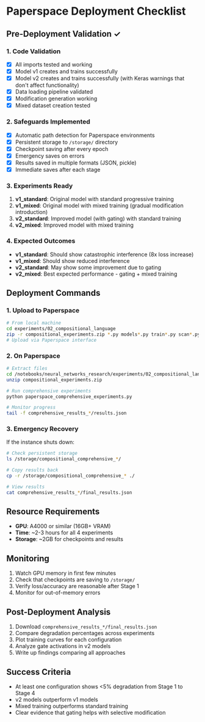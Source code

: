 # Paperspace Deployment Checklist

## Pre-Deployment Validation ✓

### 1. Code Validation
- [x] All imports tested and working
- [x] Model v1 creates and trains successfully  
- [x] Model v2 creates and trains successfully (with Keras warnings that don't affect functionality)
- [x] Data loading pipeline validated
- [x] Modification generation working
- [x] Mixed dataset creation tested

### 2. Safeguards Implemented
- [x] Automatic path detection for Paperspace environments
- [x] Persistent storage to `/storage/` directory
- [x] Checkpoint saving after every epoch
- [x] Emergency saves on errors
- [x] Results saved in multiple formats (JSON, pickle)
- [x] Immediate saves after each stage

### 3. Experiments Ready
1. **v1_standard**: Original model with standard progressive training
2. **v1_mixed**: Original model with mixed training (gradual modification introduction)
3. **v2_standard**: Improved model (with gating) with standard training
4. **v2_mixed**: Improved model with mixed training

### 4. Expected Outcomes
- **v1_standard**: Should show catastrophic interference (8x loss increase)
- **v1_mixed**: Should show reduced interference  
- **v2_standard**: May show some improvement due to gating
- **v2_mixed**: Best expected performance - gating + mixed training

## Deployment Commands

### 1. Upload to Paperspace
```bash
# From local machine
cd experiments/02_compositional_language
zip -r compositional_experiments.zip *.py models*.py train*.py scan*.py modification*.py
# Upload via Paperspace interface
```

### 2. On Paperspace
```bash
# Extract files
cd /notebooks/neural_networks_research/experiments/02_compositional_language
unzip compositional_experiments.zip

# Run comprehensive experiments
python paperspace_comprehensive_experiments.py

# Monitor progress
tail -f comprehensive_results_*/results.json
```

### 3. Emergency Recovery
If the instance shuts down:
```bash
# Check persistent storage
ls /storage/compositional_comprehensive_*/

# Copy results back
cp -r /storage/compositional_comprehensive_* ./

# View results
cat comprehensive_results_*/final_results.json
```

## Resource Requirements
- **GPU**: A4000 or similar (16GB+ VRAM)
- **Time**: ~2-3 hours for all 4 experiments
- **Storage**: ~2GB for checkpoints and results

## Monitoring
1. Watch GPU memory in first few minutes
2. Check that checkpoints are saving to `/storage/`
3. Verify loss/accuracy are reasonable after Stage 1
4. Monitor for out-of-memory errors

## Post-Deployment Analysis
1. Download `comprehensive_results_*/final_results.json`
2. Compare degradation percentages across experiments
3. Plot training curves for each configuration
4. Analyze gate activations in v2 models
5. Write up findings comparing all approaches

## Success Criteria
- At least one configuration shows <5% degradation from Stage 1 to Stage 4
- v2 models outperform v1 models
- Mixed training outperforms standard training
- Clear evidence that gating helps with selective modification